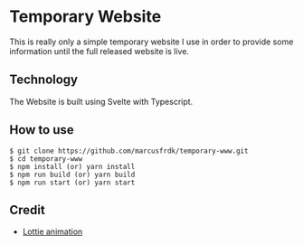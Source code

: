 # Temporary Website
This is really only a simple temporary website I use in order to provide some information until the full released website is live.

## Technology
The Website is built using Svelte with Typescript.

## How to use
```
$ git clone https://github.com/marcusfrdk/temporary-www.git
$ cd temporary-www
$ npm install (or) yarn install
$ npm run build (or) yarn build
$ npm run start (or) yarn start
```

## Credit
- [Lottie animation](https://lottiefiles.com/dm.rogozniy)